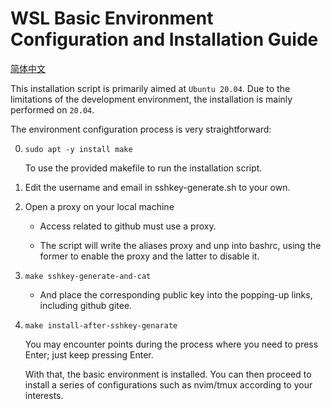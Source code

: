 # WSL Basic Environment Configuration and Installation Guide

[简体中文](/install-script/basic/README-CN.md)

This installation script is primarily aimed at `Ubuntu 20.04`. Due to the limitations of the development environment, the installation is mainly performed on `20.04`.

The environment configuration process is very straightforward:

0. `sudo apt -y install make`

   To use the provided makefile to run the installation script.

1. Edit the username and email in sshkey-generate.sh to your own.

2. Open a proxy on your local machine
   
   - Access related to github must use a proxy.
   
   - The script will write the aliases proxy and unp into bashrc, using the former to enable the proxy and the latter to disable it.

3. `make sshkey-generate-and-cat` 

   - And place the corresponding public key into the popping-up links, including github gitee.

4. `make install-after-sshkey-genarate`

   You may encounter points during the process where you need to press Enter; just keep pressing Enter.

   With that, the basic environment is installed. You can then proceed to install a series of configurations such as nvim/tmux according to your interests.
